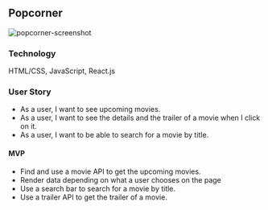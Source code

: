 ## Popcorner

![popcorner-screenshot](https://user-images.githubusercontent.com/99930464/187485771-da470bae-2f5a-47a7-8e87-e4c1bde0789a.png)

### Technology

HTML/CSS, JavaScript, React.js

### User Story

- As a user, I want to see upcoming movies.
- As a user, I want to see the details and the trailer of a movie when I click on it.
- As a user, I want to be able to search for a movie by title.

#### MVP

- Find and use a movie API to get the upcoming movies.
- Render data depending on what a user chooses on the page
- Use a search bar to search for a movie by title.
- Use a trailer API to get the trailer of a movie.

